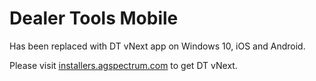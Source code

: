 # Dealer Tools Mobile

Has been replaced with DT vNext app on Windows 10, iOS and Android.

Please visit [installers.agspectrum.com](http://installers.agspectrum.com) to get DT vNext.


